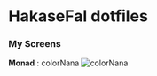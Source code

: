 HakaseFal dotfiles
=============

### My Screens
**Monad** : colorNana
![colorNana](https://raw.githubusercontent.com/HakaseFal/dot/master/monad_config/Screens/colorNana.png)
